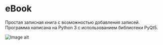 # eBook
Простая записная книга с возможностью добавления записей. Программа написана на Python 3 с использованием библиотеки PyQt5.

![Image alt](https://github.com/codik754/eBook/raw/main/{path}/image.png)
